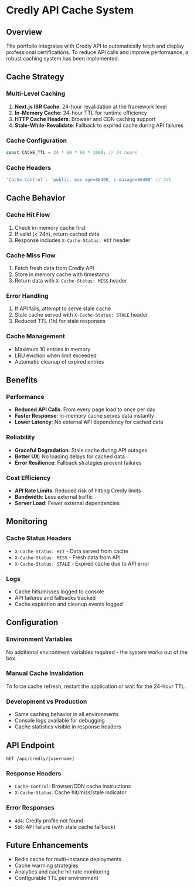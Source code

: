 # Credly API Cache System

## Overview

The portfolio integrates with Credly API to automatically fetch and display professional certifications. To reduce API calls and improve performance, a robust caching system has been implemented.

## Cache Strategy

### Multi-Level Caching

1. **Next.js ISR Cache**: 24-hour revalidation at the framework level
2. **In-Memory Cache**: 24-hour TTL for runtime efficiency  
3. **HTTP Cache Headers**: Browser and CDN caching support
4. **Stale-While-Revalidate**: Fallback to expired cache during API failures

### Cache Configuration

```typescript
const CACHE_TTL = 24 * 60 * 60 * 1000; // 24 hours
```

### Cache Headers

```typescript
'Cache-Control': 'public, max-age=86400, s-maxage=86400' // 24h
```

## Cache Behavior

### Cache Hit Flow
1. Check in-memory cache first
2. If valid (< 24h), return cached data
3. Response includes `X-Cache-Status: HIT` header

### Cache Miss Flow
1. Fetch fresh data from Credly API
2. Store in memory cache with timestamp
3. Return data with `X-Cache-Status: MISS` header

### Error Handling
1. If API fails, attempt to serve stale cache
2. Stale cache served with `X-Cache-Status: STALE` header
3. Reduced TTL (1h) for stale responses

### Cache Management
- Maximum 10 entries in memory
- LRU eviction when limit exceeded
- Automatic cleanup of expired entries

## Benefits

### Performance
- **Reduced API Calls**: From every page load to once per day
- **Faster Response**: In-memory cache serves data instantly
- **Lower Latency**: No external API dependency for cached data

### Reliability
- **Graceful Degradation**: Stale cache during API outages
- **Better UX**: No loading delays for cached data
- **Error Resilience**: Fallback strategies prevent failures

### Cost Efficiency
- **API Rate Limits**: Reduced risk of hitting Credly limits
- **Bandwidth**: Less external traffic
- **Server Load**: Fewer external dependencies

## Monitoring

### Cache Status Headers
- `X-Cache-Status: HIT` - Data served from cache
- `X-Cache-Status: MISS` - Fresh data from API
- `X-Cache-Status: STALE` - Expired cache due to API error

### Logs
- Cache hits/misses logged to console
- API failures and fallbacks tracked
- Cache expiration and cleanup events logged

## Configuration

### Environment Variables
No additional environment variables required - the system works out of the box.

### Manual Cache Invalidation
To force cache refresh, restart the application or wait for the 24-hour TTL.

### Development vs Production
- Same caching behavior in all environments
- Console logs available for debugging
- Cache statistics visible in response headers

## API Endpoint

```
GET /api/credly/[username]
```

### Response Headers
- `Cache-Control`: Browser/CDN cache instructions
- `X-Cache-Status`: Cache hit/miss/stale indicator

### Error Responses
- `404`: Credly profile not found
- `500`: API failure (with stale cache fallback)

## Future Enhancements

- Redis cache for multi-instance deployments
- Cache warming strategies
- Analytics and cache hit rate monitoring
- Configurable TTL per environment 